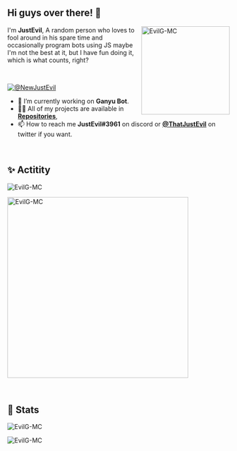<h2>Hi guys over there! 👋</h2>

<p><img align="right" src="https://ibb.co/VTMkXkC?size=210" alt="EvilG-MC" width="200"/></p>
<p align="left">I'm <b>JustEvil</b>, A random person who loves to fool around in his spare time and occasionally program bots using JS maybe I'm not the best at it, but I have fun doing it, which is what counts, right?</p> 
<br>
<p align="left"> <a href="https://twitter.com/@NewJustEvil" target="blank"><img src="https://img.shields.io/twitter/follow/NewJustEvil?logo=twitter&style=for-the-badge" alt="@NewJustEvil" /></a> </p>

-   🧰 I’m currently working on **Ganyu Bot**.
-   👨‍💻 All of my projects are available in **[Repositories](https://github.com/EvilG-MC?tab=repositories)**,
-   📫 How to reach me **JustEvil#3961** on discord or **[@ThatJustEvil](https://twitter.com/@NewJustEvil)** on twitter if you want.
<br>
<h2 align="left">✨ Actitity</h2>
<p><img align="center" src="https://lanyard.cnrad.dev/api/391283181665517568" alt="EvilG-MC" /></p>
<p><img align="center" src="https://spotify-recently-played-readme.vercel.app/api?user=lcjpn1qvagz3nkokz9ly82e50&unique=true" alt="EvilG-MC" width="410"/></p>
<br> 
<h2 align="left">📖 Stats</h2>
<img align="center" src="https://github-readme-stats.vercel.app/api?username=EvilG-MC&theme=dark" alt="EvilG-MC" />
<p><img align="center" src="https://github-readme-streak-stats.herokuapp.com?user=EvilG-MC&theme=dark" alt="EvilG-MC" /></p>
